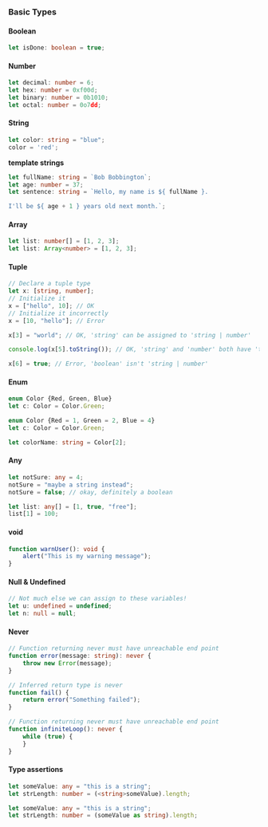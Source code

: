 ### Basic Types

#### Boolean

```ts
let isDone: boolean = true;
```

#### Number

```ts
let decimal: number = 6;
let hex: number = 0xf00d;
let binary: number = 0b1010;
let octal: number = 0o7dd;
```

#### String

```ts
let color: string = "blue";
color = 'red';
```

**template strings**

```ts
let fullName: string = `Bob Bobbington`;
let age: number = 37;
let sentence: string = `Hello, my name is ${ fullName }.

I'll be ${ age + 1 } years old next month.`;
```

#### Array

```ts
let list: number[] = [1, 2, 3];
let list: Array<number> = [1, 2, 3];
```

#### Tuple

```ts
// Declare a tuple type
let x: [string, number];
// Initialize it
x = ["hello", 10]; // OK
// Initialize it incorrectly
x = [10, "hello"]; // Error

x[3] = "world"; // OK, 'string' can be assigned to 'string | number'

console.log(x[5].toString()); // OK, 'string' and 'number' both have 'toString'

x[6] = true; // Error, 'boolean' isn't 'string | number'
```

#### Enum

```ts
enum Color {Red, Green, Blue}
let c: Color = Color.Green;

enum Color {Red = 1, Green = 2, Blue = 4}
let c: Color = Color.Green;

let colorName: string = Color[2];
```

#### Any

```ts
let notSure: any = 4;
notSure = "maybe a string instead";
notSure = false; // okay, definitely a boolean

let list: any[] = [1, true, "free"];
list[1] = 100;
```

#### void

```ts
function warnUser(): void {
    alert("This is my warning message");
}
```

#### Null & Undefined

```ts
// Not much else we can assign to these variables!
let u: undefined = undefined;
let n: null = null;
```

#### Never

```ts
// Function returning never must have unreachable end point
function error(message: string): never {
    throw new Error(message);
}

// Inferred return type is never
function fail() {
    return error("Something failed");
}

// Function returning never must have unreachable end point
function infiniteLoop(): never {
    while (true) {
    }
}
```

#### Type assertions

```ts
let someValue: any = "this is a string";
let strLength: number = (<string>someValue).length;

let someValue: any = "this is a string";
let strLength: number = (someValue as string).length;
```




















